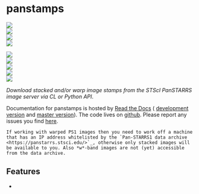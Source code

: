 # panstamps

<!-- INFO BADGES -->  

[![](https://img.shields.io/pypi/pyversions/panstamps)](https://pypi.org/project/panstamps/)  
[![](https://img.shields.io/pypi/v/panstamps)](https://pypi.org/project/panstamps/)  
[![](https://img.shields.io/github/license/thespacedoctor/panstamps)](https://github.com/thespacedoctor/panstamps)  
[![](https://img.shields.io/pypi/dm/panstamps)](https://pypi.org/project/panstamps/)  

<!-- STATUS BADGES -->  

[![](http://167.99.90.204:8080/buildStatus/icon?job=panstamps%2Fmaster&subject=build%20master)](http://167.99.90.204:8080/blue/organizations/jenkins/panstamps/activity?branch=master)  
[![](http://167.99.90.204:8080/buildStatus/icon?job=panstamps%2Fdevelop&subject=build%20dev)](http://167.99.90.204:8080/blue/organizations/jenkins/panstamps/activity?branch=develop)  
[![](https://cdn.jsdelivr.net/gh/thespacedoctor/panstamps@master/coverage.svg)](https://raw.githack.com/thespacedoctor/panstamps/master/htmlcov/index.html)  
[![](https://readthedocs.org/projects/panstamps/badge/?version=master)](https://panstamps.readthedocs.io/en/master/)  
[![](https://img.shields.io/github/issues/thespacedoctor/panstamps/type:%20bug?label=bug%20issues)](https://github.com/thespacedoctor/panstamps/issues?q=is%3Aissue+is%3Aopen+label%3A%22type%3A+bug%22+)  

*Download stacked and/or warp image stamps from the STScI PanSTARRS image server via CL or Python API*.

Documentation for panstamps is hosted by [Read the Docs](https://panstamps.readthedocs.io/en/master/) (
[development version](https://panstamps.readthedocs.io/en/develop/) and [master version](https://panstamps.readthedocs.io/en/master/)). The code lives on [github](https://github.com/thespacedoctor/panstamps). Please report any issues you find [here](https://github.com/thespacedoctor/panstamps/issues).

```note
If working with warped PS1 images then you need to work off a machine that has an IP address whitelisted by the `Pan-STARRS1 data archive <https://panstarrs.stsci.edu/>`_, otherwise only stacked images will be available to you. Also *w*-band images are not (yet) accessible from the data archive.
```

## Features

* 



